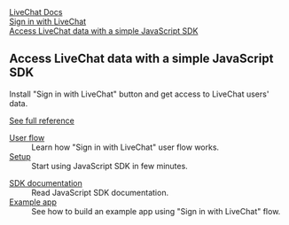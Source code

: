 <section class="docs-full-desc light">
	<div class="content">
		<div class="content-column">
			<div class="docs-covers">
				<a href="/sign-in-with-livechat" class="docs-cover fuchsia" data-color="#e067a4">
					<div class="docs-cover-header">LiveChat Docs</div>
					<div class="docs-cover-title">Sign in with <span class="docs-cover-underline">LiveChat</span></div>
					<div class="docs-cover-subtitle">Access LiveChat data with a simple JavaScript SDK</div>
				</a>
				<div class="docs-cover-intro">
					<h2>Access LiveChat data with a simple JavaScript SDK</h2>
					<p>Install "Sign in with LiveChat" button and get access to LiveChat users' data.</p>
					<a href="/sign-in-with-livechat/" class="cta fuchsia">See full reference</a>
				</div>
			</div>
		</div>
		<div class="content-column">
			<div class="docs-covers">
				<dl class="docs-sections fuchsia">
					<dt><a href="/sign-in-with-livechat/#user-flow">User flow</a></dt>
					<dd>Learn how "Sign in with LiveChat" user flow works.</dd>
					<dt><a href="/sign-in-with-livechat/#setup">Setup</a></dt>
					<dd>Start using JavaScript SDK in few minutes.</dd>
				</dl>
				<dl class="docs-sections fuchsia">
					<dt><a href="/sign-in-with-livechat/#sdk-documentation">SDK documentation</a></dt>
					<dd>Read JavaScript SDK documentation.</dd>
					<dt><a href="/sign-in-with-livechat/#example-app">Example app</a></dt>
					<dd>See how to build an example app using "Sign in with LiveChat" flow.</dd>
				</dl>
			</div>
		</div>
	</div>
</section>
